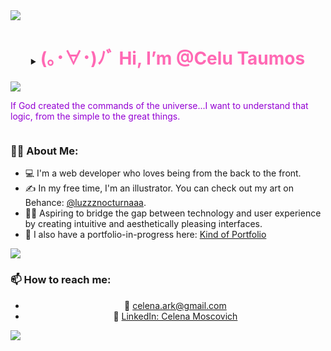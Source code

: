 <!--horizontal divider(gradiant)-->
<img src="https://user-images.githubusercontent.com/73097560/115834477-dbab4500-a447-11eb-908a-139a6edaec5c.gif">

<div id="user-content-toc">
  <details align="center"> 
  <summary><h1 style="display: inline-block"><span style="color: #ff69b4;">(｡･∀･)ﾉﾞ Hi, I’m @Celu Taumos</span></h1></summary>
  
<p style="display: inline-block"><span style="color: #9400d3;">my real name's Celena Anette Moscovich,by the way</span></p>
  </details>

</div>

<!--horizontal divider(gradiant)-->
<img src="https://user-images.githubusercontent.com/73097560/115834477-dbab4500-a447-11eb-908a-139a6edaec5c.gif">
<p style="display: inline-block"><span style="color: #9400d3;">If God created the commands of the universe...I want to understand that logic, from the simple to the great things.</span></p>

### 👩‍💻 About Me:

- 💻 I'm a web developer who loves being from the back to the front.
- ✍ In my free time, I'm an illustrator. You can check out my art on Behance: [@luzzznocturnaaa](https://www.behance.net/luzzznocturnaaa).
- 🦹‍♀️ Aspiring to bridge the gap between technology and user experience by creating intuitive and aesthetically pleasing interfaces.
- 🖖 I also have a portfolio-in-progress here: [Kind of Portfolio](https://celutaumos.github.io/kindOfPortolio/)



<!--horizontal divider(gradiant)-->
<img src="https://user-images.githubusercontent.com/73097560/115834477-dbab4500-a447-11eb-908a-139a6edaec5c.gif">

### 📫 How to reach me:
<ul align="center">
  <li>📧 <a href="mailto:celena.ark@gmail.com">celena.ark@gmail.com</a></li>
  <li>🔗 <a href="https://www.linkedin.com/in/celena-moscovich-2a42a2251/">LinkedIn: Celena Moscovich</a></li>
</ul>

<!--horizontal divider(gradiant)-->
<img src="https://user-images.githubusercontent.com/73097560/115834477-dbab4500-a447-11eb-908a-139a6edaec5c.gif">

